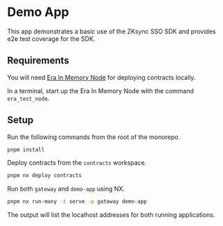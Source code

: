 # Demo App

This app demonstrates a basic use of the ZKsync SSO SDK and provides e2e test
coverage for the SDK.

## Requirements

You will need [Era In Memory Node](https://github.com/matter-labs/era-test-node)
for deploying contracts locally.

In a terminal, start up the Era In Memory Node with the command `era_test_node`.

## Setup

Run the following commands from the root of the monorepo.

```bash
pnpm install
```

Deploy contracts from the `contracts` workspace.

```bash
pnpm nx deploy contracts
```

Run both `gateway` and `demo-app` using NX.

```bash
pnpm nx run-many -t serve -p gateway demo-app
```

The output will list the localhost addresses for both running applications.
